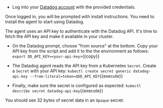 * Log into your [Datadog account](https://app.datadoghq.com) with the provided credentials. 

Once logged in, you will be prompted with install instructions. You need to install the agent to start using Datadog. 

The agent uses an API key to authenticate with the Datadog API. It's time to fetch the API key and make it available in your cluster.

* On the Datadog prompt, choose "from source" at the bottom. Copy your API key from the script and add it to the the environment as follows:
`export DD_API_KEY=<your-api-key>`{{copy}}

* The Datadog agent reads the API key from a Kubernetes `Secret`. Create a `Secret` with your API key:
`kubectl create secret generic datadog-api-key --from-literal=token=$DD_API_KEY`{{execute}}

* Finally, make sure the secret is configured as expected:
`kubectl describe secret datadog-api-key`{{execute}}

You should see 32 bytes of secret data in an `Opaque` secret.
